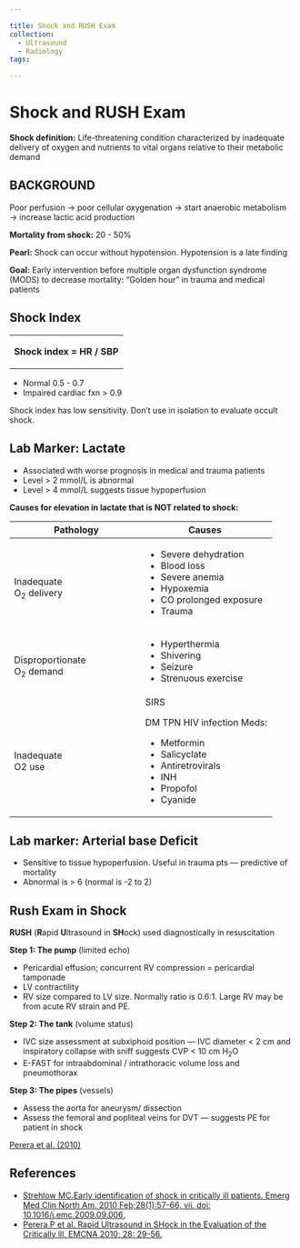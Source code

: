 ```yaml
---

title: Shock and RUSH Exam
collection:
  - Ultrasound
  - Radiology
tags:

---
```


# Shock and RUSH Exam

**Shock definition:** Life-threatening condition characterized by inadequate delivery of oxygen and nutrients to vital organs relative to their metabolic demand

## BACKGROUND

Poor perfusion → poor cellular oxygenation → start anaerobic metabolism → increase lactic acid production

**Mortality from shock:** 20 - 50%

**Pearl:** Shock can occur without hypotension. Hypotension is a late finding

**Goal:** Early intervention before multiple organ dysfunction syndrome (MODS) to decrease mortality: “Golden hour” in trauma and medical patients

## Shock Index

<table>
<colgroup>
<col width="100%" />
</colgroup>
<tbody>
<tr class="odd">
<td><p><strong>Shock index = HR / SBP</strong></p></td>
</tr>
</tbody>
</table>

-   Normal 0.5 - 0.7
-   Impaired cardiac fxn &gt; 0.9 

Shock index has low sensitivity. Don’t use in isolation to evaluate occult shock.

## Lab Marker: Lactate

-   Associated with worse prognosis in medical and trauma patients
-   Level &gt; 2 mmol/L is abnormal
-   Level &gt; 4 mmol/L suggests tissue hypoperfusion

**Causes for elevation in lactate that is NOT related to shock:**
<table>
<colgroup>
<col width="50%" />
<col width="50%" />
</colgroup>
<thead>
<tr class="header">
<th><strong> Pathology</strong></th>
<th><strong>Causes</strong> </th>
</tr>
</thead>
<tbody>
<tr class="odd">
<td><br />
Inadequate <br />
O<sub>2</sub> delivery</td>
<td><ul>
<li>Severe dehydration</li>
<li>Blood loss</li>
<li>Severe anemia</li>
<li>Hypoxemia</li>
<li>CO prolonged exposure</li>
<li>Trauma</li>
</ul></td>
</tr>
<tr class="even">
<td><br />
Disproportionate<br />
O<sub>2</sub> demand<br />
</td>
<td><ul>
<li>Hyperthermia</li>
<li>Shivering</li>
<li>Seizure</li>
<li>Strenuous exercise<br />
</li>
</ul></td>
</tr>
<tr class="odd">
<td><br />
Inadequate<br />
O2 use<br />
</td>
<td>SIRS<br />

DM
TPN
HIV infection
Meds:
<ul>
<li>Metformin</li>
<li>Salicyclate</li>
<li>Antiretrovirals</li>
<li>INH</li>
<li>Propofol</li>
<li>Cyanide</li>
</ul></td>
</tr>
</tbody>
</table>

## Lab marker: Arterial base Deficit

-   Sensitive to tissue hypoperfusion. Useful in trauma pts — predictive of mortality
-   Abnormal is &gt; 6 (normal is -2 to 2)

## Rush Exam in Shock

**RUSH** (**R**apid **U**ltrasound in **SH**ock) used diagnostically in resuscitation

**Step 1: The pump** (limited echo)

-   Pericardial effusion; concurrent RV compression = pericardial tamponade
-   LV contractility
-   RV size compared to LV size. Normally ratio is 0.6:1. Large RV may be from acute RV strain and PE.

**Step 2: The tank** (volume status)

-   IVC size assessment at subxiphoid position — IVC diameter &lt; 2 cm and inspiratory collapse with sniff suggests CVP &lt; 10 cm H<sub>2</sub>O
-   E-FAST for intraabdominal / intrathoracic volume loss and pneumothorax

**Step 3: The pipes** (vessels)

-   Assess the aorta for aneurysm/ dissection
-   Assess the femoral and popliteal veins for DVT — suggests PE for patient in shock

[Perera et al. (2010)](http://www.ncbi.nlm.nih.gov/pubmed/19945597) 

## References

-   [Strehlow MC.Early identification of shock in critically ill patients. Emerg Med Clin North Am. 2010 Feb;28(1):57-66, vii. doi: 10.1016/j.emc.2009.09.006.](http://www.ncbi.nlm.nih.gov/pubmed/19945598)
-   [Perera P et al. Rapid Ultrasound in SHock in the Evaluation of the Critically lll. EMCNA 2010; 28: 29-56.](http://www.ncbi.nlm.nih.gov/pubmed/19945597)
